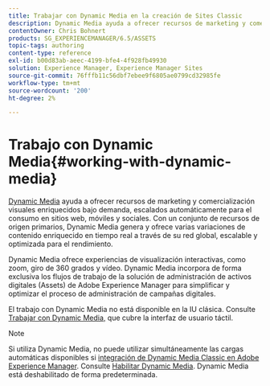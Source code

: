 ```yaml
---
title: Trabajar con Dynamic Media en la creación de Sites Classic
description: Dynamic Media ayuda a ofrecer recursos de marketing y comercialización visuales enriquecidos bajo demanda, escalados automáticamente para su consumo en sitios web, móviles y sociales. Con un conjunto de recursos de origen primarios, Dynamic Media genera y ofrece varias variaciones de contenido enriquecido en tiempo real a través de su red global, escalable y optimizada para el rendimiento.
contentOwner: Chris Bohnert
products: SG_EXPERIENCEMANAGER/6.5/ASSETS
topic-tags: authoring
content-type: reference
exl-id: b00d83ab-aeec-4199-bfe4-4f928fb49930
solution: Experience Manager, Experience Manager Sites
source-git-commit: 76fffb11c56dbf7ebee9f6805ae0799cd32985fe
workflow-type: tm+mt
source-wordcount: '200'
ht-degree: 2%

---
```


# Trabajo con Dynamic Media{#working-with-dynamic-media}

[Dynamic Media](https://business.adobe.com/products/experience-manager/assets/dynamic-media.html) ayuda a ofrecer recursos de marketing y comercialización visuales enriquecidos bajo demanda, escalados automáticamente para el consumo en sitios web, móviles y sociales. Con un conjunto de recursos de origen primarios, Dynamic Media genera y ofrece varias variaciones de contenido enriquecido en tiempo real a través de su red global, escalable y optimizada para el rendimiento.

Dynamic Media ofrece experiencias de visualización interactivas, como zoom, giro de 360 grados y vídeo. Dynamic Media incorpora de forma exclusiva los flujos de trabajo de la solución de administración de activos digitales (Assets) de Adobe Experience Manager para simplificar y optimizar el proceso de administración de campañas digitales.

El trabajo con Dynamic Media no está disponible en la IU clásica. Consulte [Trabajar con Dynamic Media,](/help/assets/dynamic-media.md) que cubre la interfaz de usuario táctil.

>[!NOTE]
>
>Si utiliza Dynamic Media, no puede utilizar simultáneamente las cargas automáticas disponibles si [integración de Dynamic Media Classic en Adobe Experience Manager](/help/sites-administering/scene7.md). Consulte [Habilitar Dynamic Media](/help/assets/config-dynamic.md#enabling-dynamic-media). Dynamic Media está deshabilitado de forma predeterminada.
